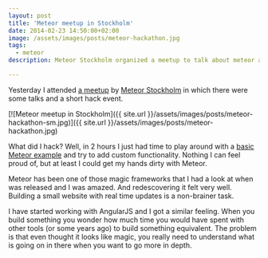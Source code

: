 ```yaml
---
layout: post
title: 'Meteor meetup in Stockholm'
date: 2014-02-23 14:50:00+02:00
image: /assets/images/posts/meteor-hackathon.jpg
tags:
  - meteor
description: Meteor Stockholm organized a meetup to talk about meteor and build an app during a hack event.

---
```


Yesterday I attended [a meetup](http://www.meetup.com/Meteor-Stockholm/events/164634952/) by [Meteor Stockholm](http://www.meetup.com/Meteor-Stockholm/) in which there were some talks and a short hack event.

[![Meteor meetup in Stockholm]({{ site.url }}/assets/images/posts/meteor-hackathon-sm.jpg)]({{ site.url }}/assets/images/posts/meteor-hackathon.jpg)

What did I hack? Well, in 2 hours I just had time to play around with a [basic Meteor example](https://www.meteor.com/examples/leaderboard) and try to add custom functionality. Nothing I can feel proud of, but at least I could get my hands dirty with Meteor.

Meteor has been one of those magic frameworks that I had a look at when was released and I was amazed. And redescovering it felt very well. Building a small website with real time updates is a non-brainer task.

I have started working with AngularJS and I got a similar feeling. When you build something you wonder how much time you would have spent with other tools (or some years ago) to build something equivalent. The problem is that even thought it looks like magic, you really need to understand what is going on in there when you want to go more in depth.